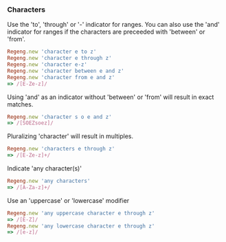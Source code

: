 ### Characters

Use the 'to', 'through' or '-' indicator for ranges.
You can also use the 'and' indicator for ranges if the characters are preceeded with 'between' or 'from'.

```ruby
Regeng.new 'character e to z'
Regeng.new 'character e through z'
Regeng.new 'character e-z'
Regeng.new 'character between e and z'
Regeng.new 'character from e and z'
=> /[E-Ze-z]/
```

Using 'and' as an indicator without 'between' or 'from' will result in exact matches.

```ruby
Regeng.new 'character s o e and z'
=> /[SOEZsoez]/
```

Pluralizing 'character' will result in multiples.

```ruby
Regeng.new 'characters e through z'
=> /[E-Ze-z]+/
```

Indicate 'any character(s)'

```ruby
Regeng.new 'any characters'
=> /[A-Za-z]+/
```

Use an 'uppercase' or 'lowercase' modifier

```ruby
Regeng.new 'any uppercase character e through z'
=> /[E-Z]/
Regeng.new 'any lowercase character e through z'
=> /[e-z]/
```